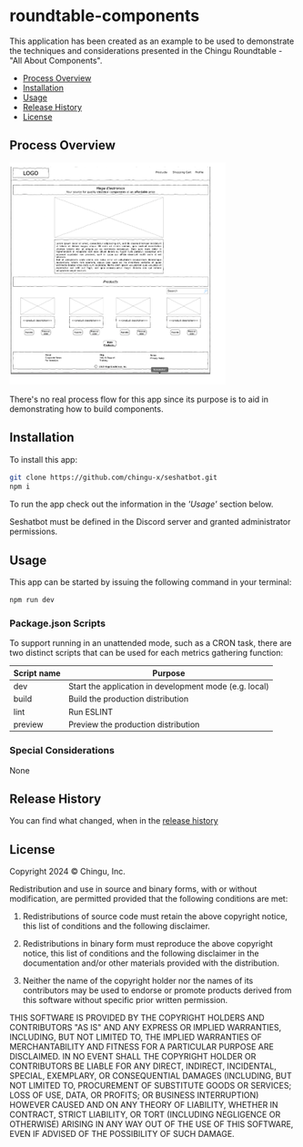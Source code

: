 # roundtable-components

This application has been created as an example to be used to demonstrate
the techniques and considerations presented in the Chingu Roundtable - "All
About Components".

- [Process Overview](#process-overview)
- [Installation](#installation)
- [Usage](#usage)
- [Release History](#release-history)
- [License](#license)

## Process Overview

![Application Wireframe](./assets/app_wireframe.png "Application Wireframe")

There's no real process flow for this app since its purpose is to aid in
demonstrating how to build components.

## Installation

To install this app:

```bash
git clone https://github.com/chingu-x/seshatbot.git
npm i
```

To run the app check out the information in the _'Usage'_ section below.

Seshatbot must be defined in the Discord server and granted administrator
permissions.

## Usage

This app can be started by issuing the following command in your terminal:

```bash
npm run dev

```

### Package.json Scripts

To support running in an unattended mode, such as a CRON task, there are two
distinct scripts that can be used for each metrics gathering function:

| Script name  | Purpose |
|--------------|---------|
| dev  | Start the application in development mode (e.g. local) |
| build | Build the production distribution |
| lint  | Run ESLINT |
| preview | Preview the production distribution |

### Special Considerations

None

## Release History

You can find what changed, when in the [release history](./docs/RELEASE_HISTORY.md)

## License

Copyright 2024 &copy; Chingu, Inc.

Redistribution and use in source and binary forms, with or without modification, are permitted provided that the following conditions are met:

1. Redistributions of source code must retain the above copyright notice, this list of conditions and the following disclaimer.

2. Redistributions in binary form must reproduce the above copyright notice, this list of conditions and the following disclaimer in the documentation and/or other materials provided with the distribution.

3. Neither the name of the copyright holder nor the names of its contributors may be used to endorse or promote products derived from this software without specific prior written permission.

THIS SOFTWARE IS PROVIDED BY THE COPYRIGHT HOLDERS AND CONTRIBUTORS "AS IS" AND ANY EXPRESS OR IMPLIED WARRANTIES, INCLUDING, BUT NOT LIMITED TO, THE IMPLIED WARRANTIES OF MERCHANTABILITY AND FITNESS FOR A PARTICULAR PURPOSE ARE DISCLAIMED. IN NO EVENT SHALL THE COPYRIGHT HOLDER OR CONTRIBUTORS BE LIABLE FOR ANY DIRECT, INDIRECT, INCIDENTAL, SPECIAL, EXEMPLARY, OR CONSEQUENTIAL DAMAGES (INCLUDING, BUT NOT LIMITED TO, PROCUREMENT OF SUBSTITUTE GOODS OR SERVICES; LOSS OF USE, DATA, OR PROFITS; OR BUSINESS INTERRUPTION) HOWEVER CAUSED AND ON ANY THEORY OF LIABILITY, WHETHER IN CONTRACT, STRICT LIABILITY, OR TORT (INCLUDING NEGLIGENCE OR OTHERWISE) ARISING IN ANY WAY OUT OF THE USE OF THIS SOFTWARE, EVEN IF ADVISED OF THE POSSIBILITY OF SUCH DAMAGE.

